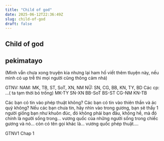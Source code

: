 ```yaml
---
title: "Child of god"
date: 2025-06-12T22:36:49Z
slug: child-of-god
draft: false
---
```


## Child of god

## pekimatayo

(Mình vẫn chưa xong truyện kia nhưng lại ham hố viết thêm tluyện này, nếu mình có up trễ thì mọi người cũng thông cảm nhá)
 
GTNV:
NAM: MK, TB, ST, SoT, XN, NM
NỮ: SN, CG, BB, KN, TY, BD
Các cp:
...( ta tạm thời bỏ trống)
MK-TY
SN-XN
BB-SoT
BS-ST
CG-NM
KN-TB
 
 
 
Các bạn có tin vào phép thuật không?
Các bạn có tin vào thiên thần và ác quỷ không?
Nếu các bạn chưa tin, hãy nhìn vào trong gương, bạn sẽ thấy 1 người giống bạn như khuôn đúc, đó không phải bạn đâu, không hề, mà đó chính là người sống trong... vương quốc của những người sống trong chiếc gương và nó... còn có tên gọi khác là... vương quốc phép thuật....
 
 
GTNV1
Chap 1